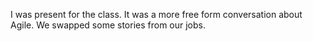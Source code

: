 I was present for the class.  It was a more free form conversation about Agile.  We swapped some stories from our jobs.
